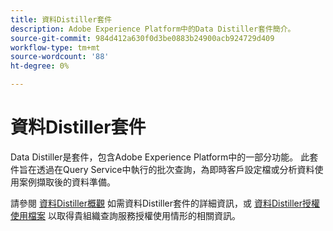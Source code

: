 ```yaml
---
title: 資料Distiller套件
description: Adobe Experience Platform中的Data Distiller套件簡介。
source-git-commit: 984d412a630f0d3be0883b24900acb924729d409
workflow-type: tm+mt
source-wordcount: '88'
ht-degree: 0%

---
```


# 資料Distiller套件

Data Distiller是套件，包含Adobe Experience Platform中的一部分功能。 此套件旨在透過在Query Service中執行的批次查詢，為即時客戶設定檔或分析資料使用案例擷取後的資料準備。

請參閱 [資料Distiller概觀](../data-distiller/overview.md) 如需資料Distiller套件的詳細資訊，或 [資料Distiller授權使用檔案](../data-distiller/licence-usage.md) 以取得貴組織查詢服務授權使用情形的相關資訊。


